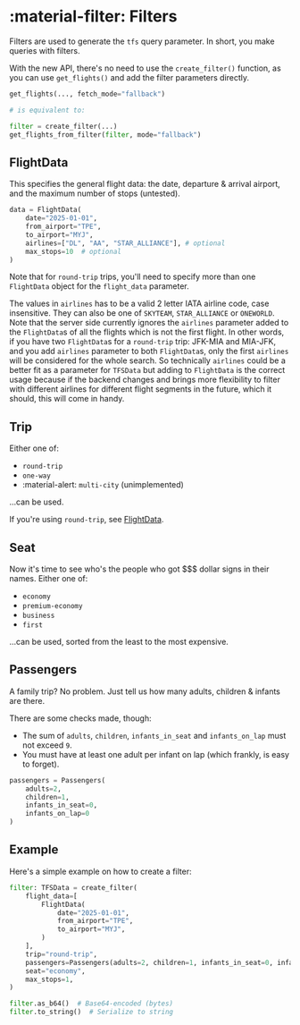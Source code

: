 # :material-filter: Filters
Filters are used to generate the `tfs` query parameter. In short, you make queries with filters.

With the new API, there's no need to use the `create_filter()` function, as you can use `get_flights()` and add the filter parameters directly.

```python
get_flights(..., fetch_mode="fallback")

# is equivalent to:

filter = create_filter(...)
get_flights_from_filter(filter, mode="fallback")
```

## FlightData
This specifies the general flight data: the date, departure & arrival airport, and the maximum number of stops (untested).

```python
data = FlightData(
    date="2025-01-01", 
    from_airport="TPE", 
    to_airport="MYJ", 
    airlines=["DL", "AA", "STAR_ALLIANCE"], # optional
    max_stops=10  # optional
)
```

Note that for `round-trip` trips, you'll need to specify more than one `FlightData` object for the `flight_data` parameter.

The values in `airlines` has to be a valid 2 letter IATA airline code, case insensitive. They can also be one of `SKYTEAM`, `STAR_ALLIANCE` or `ONEWORLD`. Note that the server side currently ignores the `airlines` parameter added to the `FlightData`s of all the flights which is not the first flight. In other words, if you have two `FlightData`s for a `round-trip` trip: JFK-MIA and MIA-JFK, and you add `airlines` parameter to both `FlightData`s, only the first `airlines` will be considered for the whole search. So technically `airlines` could be a better fit as a parameter for `TFSData` but adding to `FlightData` is the correct usage because if the backend changes and brings more flexibility to filter with different airlines for different flight segments in the future, which it should, this will come in handy.

## Trip
Either one of:

- `round-trip`
- `one-way`
- :material-alert: `multi-city` (unimplemented)

...can be used.

If you're using `round-trip`, see [FlightData](#flightdata).

## Seat
Now it's time to see who's the people who got $$$ dollar signs in their names. Either one of:

- `economy`
- `premium-economy`
- `business`
- `first`

...can be used, sorted from the least to the most expensive.

## Passengers
A family trip? No problem. Just tell us how many adults, children & infants are there.

There are some checks made, though:

- The sum of `adults`, `children`, `infants_in_seat` and `infants_on_lap` must not exceed `9`.
- You must have at least one adult per infant on lap (which frankly, is easy to forget).

```python
passengers = Passengers(
    adults=2,
    children=1,
    infants_in_seat=0,
    infants_on_lap=0
)
```

## Example
Here's a simple example on how to create a filter:

```python
filter: TFSData = create_filter(
    flight_data=[
        FlightData(
            date="2025-01-01",
            from_airport="TPE",
            to_airport="MYJ",
        )
    ],
    trip="round-trip",
    passengers=Passengers(adults=2, children=1, infants_in_seat=0, infants_on_lap=0),
    seat="economy",
    max_stops=1,
)

filter.as_b64()  # Base64-encoded (bytes)
filter.to_string()  # Serialize to string
```
